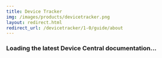 ```yaml
---
title: Device Tracker
img: /images/products/devicetracker.png
layout: redirect.html
redirect_url: /devicetracker/1-0/guide/about
---
```


### Loading the latest Device Central documentation...










